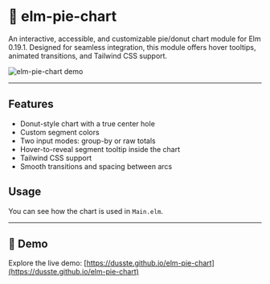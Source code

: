 # 🍩 elm-pie-chart

An interactive, accessible, and customizable pie/donut chart module for Elm 0.19.1. Designed for seamless integration, this module offers hover tooltips, animated transitions, and Tailwind CSS support.

![elm-pie-chart demo](https://dusste.github.io/elm-pie-chart/demo.gif)

---

## Features

- Donut-style chart with a true center hole
- Custom segment colors
- Two input modes: group-by or raw totals
- Hover-to-reveal segment tooltip inside the chart
- Tailwind CSS support
- Smooth transitions and spacing between arcs

## Usage

You can see how the chart is used in `Main.elm`.

---

## 🚀 Demo

Explore the live demo: [https://dusste.github.io/elm-pie-chart](https://dusste.github.io/elm-pie-chart)

```

```
